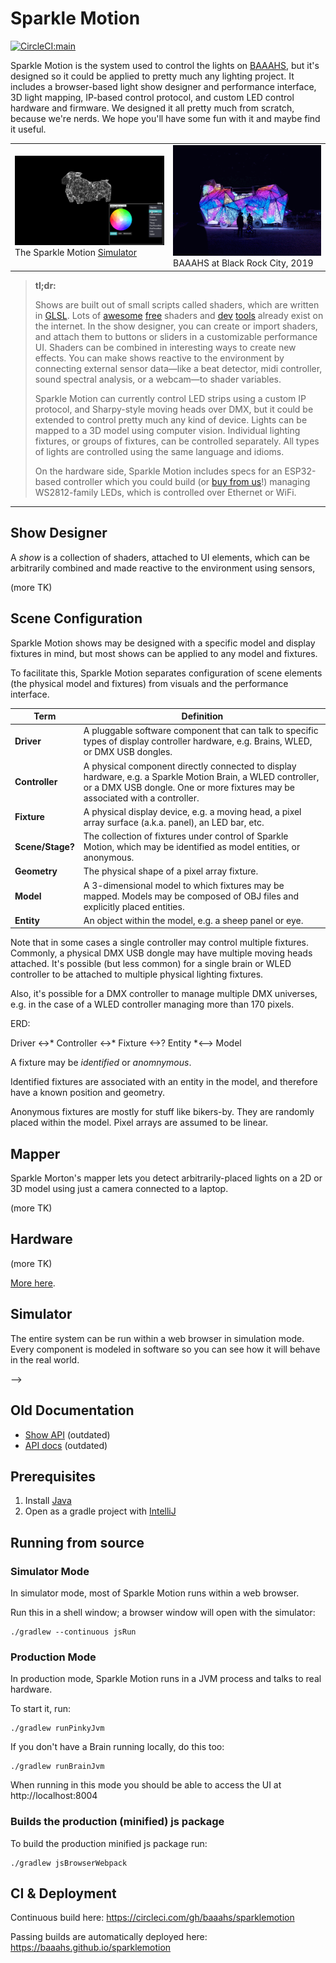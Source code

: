 # Sparkle Motion

[![CircleCI:main](https://circleci.com/gh/baaahs/sparklemotion.svg?style=svg)](https://circleci.com/gh/baaahs/sparklemotion)

Sparkle Motion is the system used to control the lights on [BAAAHS](http://baaahs.org), but it's
designed so it could be applied to pretty much any lighting project. It includes a browser-based
light show designer and performance interface, 3D light mapping, IP-based control protocol, and
custom LED control hardware and firmware. We designed it all pretty much from scratch, because
we're nerds. We hope you'll have some fun with it and maybe find it useful.

| | |
| --- | --- |
| <img src="/demo.gif" alt="Simulator image" width="400"> <br/> The Sparkle Motion [Simulator](https://baaahs.github.io/sparklemotion) | <img src="/brc-2019.gif" alt="BAAAHS at BRC 2019" width="400"> <br/> BAAAHS at Black Rock City, 2019|


> **tl;dr:**
>
> Shows are built out of small scripts called shaders, which are written in
> [GLSL](https://www.khronos.org/opengl/wiki/Core_Language_(GLSL)). Lots of [awesome](http://glslsandbox.com/)
> [free](https://www.shadertoy.com/) shaders and [dev](https://github.com/radixzz/awesome-glsl)
> [tools](https://shaderfrog.com/) already exist on the internet. In the show designer, you can create or
> import shaders, and attach them to buttons or sliders in a customizable performance UI. Shaders can be
> combined in interesting ways to create new effects. You can make shows reactive to the environment by
> connecting external sensor data—like a beat detector, midi controller, sound spectral analysis, or a
> webcam—to shader variables.
>
> Sparkle Motion can currently control LED strips using a custom IP protocol, and Sharpy-style moving heads
> over DMX, but it could be extended to control pretty much any kind of device. Lights can be mapped to a
> 3D model using computer vision. Individual lighting fixtures, or groups of fixtures, can be controlled
> separately. All types of lights are controlled using the same language and idioms.
>
> On the hardware side, Sparkle Motion includes specs for an ESP32-based controller which you could build
> (or [buy from us](mailto:info@baaahs.org)!) managing WS2812-family LEDs, which is controlled over
> Ethernet or WiFi.

----

## Show Designer

A _show_ is a collection of shaders, attached to UI elements, which can be arbitrarily combined and made reactive to the
environment using sensors,

(more TK)

## Scene Configuration

Sparkle Motion shows may be designed with a specific model and display fixtures in mind, but most shows can be applied to any model and fixtures.

To facilitate this, Sparkle Motion separates configuration of scene elements (the physical model and fixtures) from visuals and the performance interface.

| Term | Definition |
| --- | --- |
| **Driver** | A pluggable software component that can talk to specific types of display controller hardware, e.g. Brains, WLED, or DMX USB dongles. |
| **Controller** | A physical component directly connected to display hardware, e.g. a Sparkle Motion Brain, a WLED controller, or a DMX USB dongle. One or more fixtures may be associated with a controller. |
| **Fixture** | A physical display device, e.g. a moving head, a pixel array surface (a.k.a. panel), an LED bar, etc. |
| **Scene/Stage?** | The collection of fixtures under control of Sparkle Motion, which may be identified as model entities, or anonymous. |
| **Geometry** | The physical shape of a pixel array fixture. |
| **Model** | A 3-dimensional model to which fixtures may be mapped. Models may be composed of OBJ files and explicitly placed entities. |
| **Entity** | An object within the model, e.g. a sheep panel or eye. |

Note that in some cases a single controller may control multiple fixtures. Commonly, a physical DMX USB dongle may have
multiple moving heads attached. It's possible (but less common) for a single brain or WLED controller to be attached to
multiple physical lighting fixtures.

Also, it's possible for a DMX controller to manage multiple DMX universes, e.g. in the case of a WLED controller
managing more than 170 pixels.

ERD:

Driver <->* Controller <->* Fixture <->? Entity *<--> Model

A fixture may be *identified* or *anomnymous*.

Identified fixtures are associated with an entity in the model, and therefore have a known position and geometry.

Anonymous fixtures are mostly for stuff like bikers-by. They are randomly placed within the model. Pixel arrays are assumed to be linear.

## Mapper

Sparkle Morton's mapper lets you detect arbitrarily-placed lights on a 2D or 3D model using just a camera
connected to a laptop.

(more TK)

## Hardware

(more TK)

[More here](brain/sw/README.md).

## Simulator

The entire system can be run within a web browser in simulation mode. Every component is modeled in software
so you can see how it will behave in the real world.


-->

## Old Documentation
* [Show API](show_api.md) (outdated)
* [API docs](https://baaahs.github.io/sparklemotion/doc/sparklemotion/) (outdated)

## Prerequisites

1. Install [Java](https://www.oracle.com/java/technologies/javase-jdk11-downloads.html)
1. Open as a gradle project with [IntelliJ](https://www.jetbrains.com/idea/download/)

## Running from source

### Simulator Mode

In simulator mode, most of Sparkle Motion runs within a web browser.

Run this in a shell window; a browser window will open with the simulator:

    ./gradlew --continuous jsRun

### Production Mode

In production mode, Sparkle Motion runs in a JVM process and talks to real hardware.

To start it, run:

    ./gradlew runPinkyJvm

If you don't have a Brain running locally, do this too:

    ./gradlew runBrainJvm
    
When running in this mode you should be able to access the UI at http://localhost:8004 

### Builds the production (minified) js package

To build the production minified js package run:

```
./gradlew jsBrowserWebpack
```

## CI & Deployment

Continuous build here: https://circleci.com/gh/baaahs/sparklemotion

Passing builds are automatically deployed here: https://baaahs.github.io/sparklemotion
